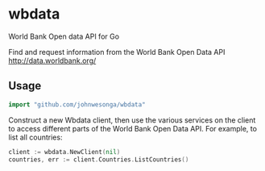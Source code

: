 # wbdata #


World Bank Open data API for Go

Find and request information from the
World Bank Open Data API http://data.worldbank.org/


## Usage ##

```go
import "github.com/johnwesonga/wbdata"
```

Construct a new Wbdata client, then use the various services on the client to
access different parts of the World Bank Open Data API.  For example, to list all
countries:

```go
client := wbdata.NewClient(nil)
countries, err := client.Countries.ListCountries()
```

